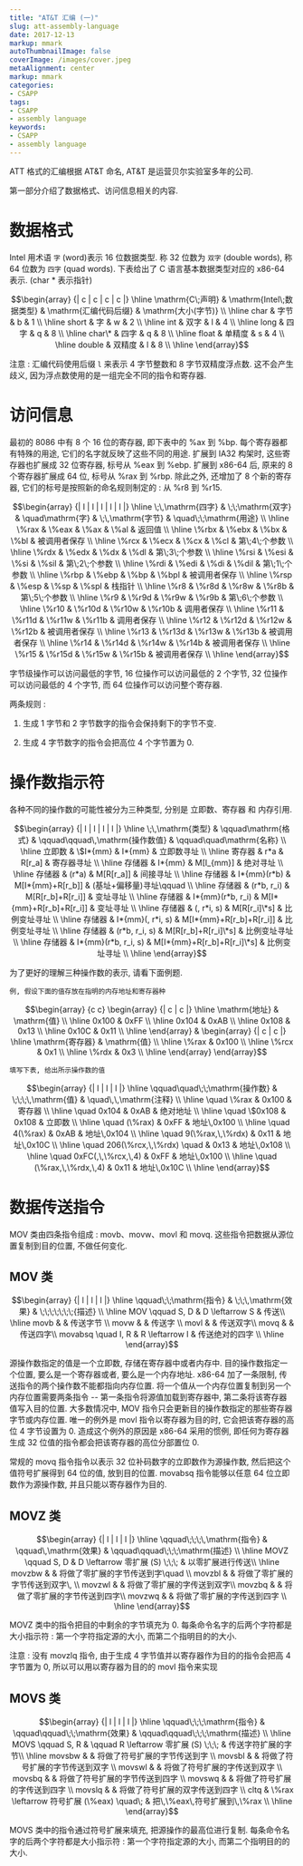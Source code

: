 ```yaml
---
title: "AT&T 汇编 (一)"
slug: att-assembly-language
date: 2017-12-13
markup: mmark
autoThumbnailImage: false
coverImage: /images/cover.jpeg
metaAlignment: center
markup: mmark
categories:
- CSAPP
tags:
- CSAPP
- assembly language
keywords:
- CSAPP
- assembly language
---
```


ATT 格式的汇编根据 AT&T 命名, AT&T 是运营贝尔实验室多年的公司.

<!--more-->

第一部分介绍了数据格式、访问信息相关的内容.

# 数据格式

Intel 用术语 `字` (word)表示 16 位数据类型. 称 32 位数为 `双字` (double words), 称 64 位数为 `四字` (quad words). 下表给出了 C 语言基本数据类型对应的 x86-64 表示. (char \* 表示指针)

$$\begin{array} {| c | c | c | c |} \hline \mathrm{C\;声明} & \mathrm{Intel\;数据类型} & \mathrm{汇编代码后缀} & \mathrm{大小(字节)} \\ \hline char & 字节 & b & 1 \\ \hline short & 字 & w & 2 \\ \hline int & 双字 & l & 4 \\ \hline long & 四字 & q & 8 \\ \hline char\* & 四字 & q & 8 \\ \hline float & 单精度 & s & 4 \\ \hline double & 双精度 & l & 8 \\ \hline \end{array}$$

注意 : 汇编代码使用后缀 `l` 来表示 4 字节整数和 8 字节双精度浮点数. 这不会产生歧义, 因为浮点数使用的是一组完全不同的指令和寄存器.

# 访问信息

最初的 8086 中有 8 个 16 位的寄存器, 即下表中的 %ax 到 %bp. 每个寄存器都有特殊的用途, 它们的名字就反映了这些不同的用途. 扩展到 IA32 构架时, 这些寄存器也扩展成 32 位寄存器, 标号从 %eax 到 %ebp. 扩展到 x86-64 后, 原来的 8 个寄存器扩展成 64 位, 标号从 %rax 到 %rbp. 除此之外, 还增加了 8 个新的寄存器, 它们的标号是按照新的命名规则制定的 : 从 %r8 到 %r15.

$$\begin{array} {| l | l | l | l | l |} \hline \;\,\mathrm{四字} & \;\;\mathrm{双字} & \quad\mathrm{字} & \;\,\mathrm{字节} & \quad\;\;\mathrm{用途} \\ \hline \%rax & \%eax & \%ax & \%al & 返回值 \\ \hline \%rbx & \%ebx & \%bx & \%bl & 被调用者保存 \\ \hline \%rcx & \%ecx & \%cx & \%cl & 第\;4\;个参数 \\ \hline \%rdx & \%edx & \%dx & \%dl & 第\;3\;个参数 \\ \hline \%rsi & \%esi & \%si & \%sil & 第\;2\;个参数 \\ \hline \%rdi & \%edi & \%di & \%dil & 第\;1\;个参数 \\ \hline \%rbp & \%ebp & \%bp & \%bpl & 被调用者保存 \\ \hline \%rsp & \%esp & \%sp & \%spl & 栈指针 \\ \hline \%r8 & \%r8d & \%r8w & \%r8b & 第\;5\;个参数 \\ \hline \%r9 & \%r9d & \%r9w & \%r9b & 第\;6\;个参数 \\ \hline \%r10 & \%r10d & \%r10w & \%r10b & 调用者保存 \\ \hline \%r11 & \%r11d & \%r11w & \%r11b & 调用者保存 \\ \hline \%r12 & \%r12d & \%r12w & \%r12b & 被调用者保存 \\ \hline \%r13 & \%r13d & \%r13w & \%r13b & 被调用者保存 \\ \hline \%r14 & \%r14d & \%r14w & \%r14b & 被调用者保存 \\ \hline \%r15 & \%r15d & \%r15w & \%r15b & 被调用者保存 \\ \hline \end{array}$$

字节级操作可以访问最低的字节, 16 位操作可以访问最低的 2 个字节, 32 位操作可以访问最低的 4 个字节, 而 64 位操作可以访问整个寄存器.

两条规则 :

1.  生成 1 字节和 2 字节数字的指令会保持剩下的字节不变.

2.  生成 4 字节数字的指令会把高位 4 个字节置为 0.

# 操作数指示符

各种不同的操作数的可能性被分为三种类型, 分别是 立即数、寄存器 和 内存引用.

$$\begin{array} {| l | l | l | l |} \hline \;\,\mathrm{类型} & \qquad\mathrm{格式} & \qquad\qquad\,\mathrm{操作数值} & \qquad\quad\mathrm{名称} \\ \hline 立即数 & \$I*{mm} & I*{mm} & 立即数寻址 \\ \hline 寄存器 & r*a & R[r_a] & 寄存器寻址 \\ \hline 存储器 & I*{mm} & M[I_{mm}] & 绝对寻址 \\ \hline 存储器 & (r*a) & M[R[r_a]] & 间接寻址 \\ \hline 存储器 & I*{mm}(r*b) & M[I*{mm}+R[r_b]] & (基址+偏移量)寻址\qquad \\ \hline 存储器 & (r*b, r_i) & M[R[r_b]+R[r_i]] & 变址寻址 \\ \hline 存储器 & I*{mm}(r*b, r_i) & M[I*{mm}+R[r_b]+R[r_i]] & 变址寻址 \\ \hline 存储器 & (, r*i, s) & M[R[r_i]\*s] & 比例变址寻址 \\ \hline 存储器 & I*{mm}(, r*i, s) & M[I*{mm}+R[r_b]+R[r_i]] & 比例变址寻址 \\ \hline 存储器 & (r*b, r_i, s) & M[R[r_b]+R[r_i]\*s] & 比例变址寻址 \\ \hline 存储器 & I*{mm}(r*b, r_i, s) & M[I*{mm}+R[r_b]+R[r_i]\*s] & 比例变址寻址 \\ \hline \end{array}$$

为了更好的理解三种操作数的表示, 请看下面例题.

`例, 假设下面的值存放在指明的内存地址和寄存器种`

$$\begin{array} {c c} \begin{array} {| c | c |} \hline \mathrm{地址} & \mathrm{值} \\ \hline 0x100 & 0xFF \\ \hline 0x104 & 0xAB \\ \hline 0x108 & 0x13 \\ \hline 0x10C & 0x11 \\ \hline \end{array} & \begin{array} {| c | c |} \hline \mathrm{寄存器} & \mathrm{值} \\ \hline \%rax & 0x100 \\ \hline \%rcx & 0x1 \\ \hline \%rdx & 0x3 \\ \hline \end{array} \end{array}$$

`填写下表, 给出所示操作数的值`

$$\begin{array} {| l | l | l |} \hline \qquad\quad\;\;\mathrm{操作数} & \;\;\;\,\mathrm{值} & \quad\,\,\mathrm{注释} \\ \hline \quad \%rax & 0x100 & 寄存器 \\ \hline \quad 0x104 & 0xAB & 绝对地址 \\ \hline \quad \$0x108 & 0x108 & 立即数 \\ \hline \quad (\%rax) & 0xFF & 地址\,0x100 \\ \hline \quad 4(\%rax) & 0xAB & 地址\,0x104 \\ \hline \quad 9(\%rax,\,\%rdx) & 0x11 & 地址\,0x10C \\ \hline \quad 206(\%rcx,\,\%rdx) \quad & 0x13 & 地址\,0x108 \\ \hline \quad 0xFC(,\,\%rcx,\,4) & 0xFF & 地址\,0x100 \\ \hline \quad (\%rax,\,\%rdx,\,4) & 0x11 & 地址\,0x10C \\ \hline \end{array}$$

# 数据传送指令

MOV 类由四条指令组成 : movb、movw、movl 和 movq. 这些指令把数据从源位置复制到目的位置, 不做任何变化.

## MOV 类

$$\begin{array} {| l | l | l |} \hline \qquad\;\;\mathrm{指令} & \;\;\,\mathrm{效果} & \;\;\;\;\;\;\;{描述} \\ \hline MOV \qquad S, D & D \leftarrow S & 传送\\ \hline movb & & 传送字节 \\ movw & & 传送字 \\ movl & & 传送双字\\ movq & & 传送四字\\ movabsq \quad I, R & R \leftarrow I & 传送绝对的四字 \\ \hline \end{array}$$

源操作数指定的值是一个立即数, 存储在寄存器中或者内存中. 目的操作数指定一个位置, 要么是一个寄存器或者, 要么是一个内存地址. x86-64 加了一条限制, 传送指令的两个操作数不能都指向内存位置. 将一个值从一个内存位置复制到另一个内存位置需要两条指令 -- 第一条指令将源值加载到寄存器中, 第二条将该寄存器值写入目的位置. 大多数情况中, MOV 指令只会更新目的操作数指定的那些寄存器字节或内存位置. 唯一的例外是 movl 指令以寄存器为目的时, 它会把该寄存器的高位 4 字节设置为 0. 造成这个例外的原因是 x86-64 采用的惯例, 即任何为寄存器生成 32 位值的指令都会把该寄存器的高位分部置位 0.

常规的 movq 指令指令以表示 32 位补码数字的立即数作为源操作数, 然后把这个值符号扩展得到 64 位的值, 放到目的位置. movabsq 指令能够以任意 64 位立即数作为源操作数, 并且只能以寄存器作为目的.

## MOVZ 类

$$\begin{array} {| l | l | l |} \hline \qquad\;\;\;\,\mathrm{指令} & \qquad\,\mathrm{效果} & \qquad\qquad\;\;\;\mathrm{描述} \\ \hline MOVZ \qquad S, D & D \leftarrow 零扩展 (S) \;\;\; & 以零扩展进行传送\\ \hline movzbw & & 将做了零扩展的字节传送到字\quad \\ movzbl & & 将做了零扩展的字节传送到双字\, \\ movzwl & & 将做了零扩展的字传送到双字\\ movzbq & & 将做了零扩展的字节传送到四字\\ movzwq & & 将做了零扩展的字传送到四字 \\ \hline \end{array}$$

MOVZ 类中的指令把目的中剩余的字节填充为 0. 每条命令名字的后两个字符都是大小指示符 : 第一个字符指定源的大小, 而第二个指明目的的大小.

注意 : 没有 movzlq 指令, 由于生成 4 字节值并以寄存器作为目的的指令会把高 4 字节置为 0, 所以可以用以寄存器为目的的 movl 指令来实现

## MOVS 类

$$\begin{array} {| l | l | l |} \hline \qquad\;\;\;\mathrm{指令} & \qquad\qquad\;\;\mathrm{效果} & \qquad\qquad\;\;\;\mathrm{描述} \\ \hline MOVS \qquad S, R & \qquad R \leftarrow 零扩展 (S) \;\;\; & 传送字符扩展的字节\\ \hline movsbw & & 将做了符号扩展的字节传送到字 \\ movsbl & & 将做了符号扩展的字节传送到双字 \\ movswl & & 将做了符号扩展的字传送到双字 \\ movsbq & & 将做了符号扩展的字节传送到四字 \\ movswq & & 将做了符号扩展的字传送到四字 \\ movslq & & 将做了符号扩展的双字传送到四字 \\ cltq & \%rax \leftarrow 符号扩展 (\%eax) \quad\; & 把\,\%eax\,符号扩展到\,\%rax \\ \hline \end{array}$$

MOVS 类中的指令通过符号扩展来填充, 把源操作的最高位进行复制. 每条命令名字的后两个字符都是大小指示符 : 第一个字符指定源的大小, 而第二个指明目的的大小.
